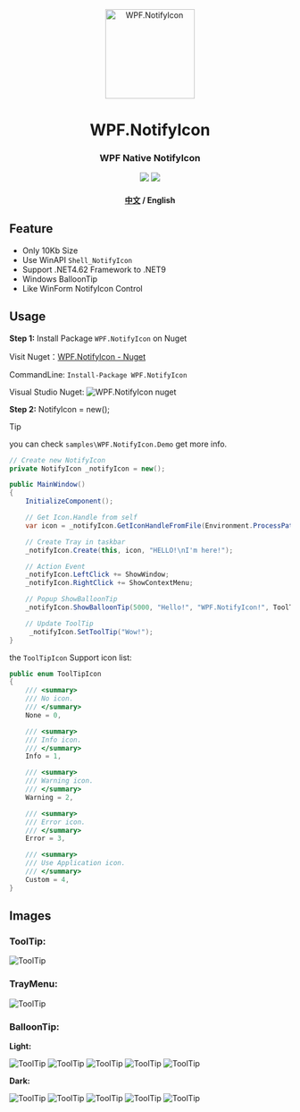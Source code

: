 <div align="center">
  <img src="./images/logo_256x.png" alt="WPF.NotifyIcon" height="160" width="160"/>
  <h1>WPF.NotifyIcon</h1>
  <h3>WPF Native NotifyIcon</h3>
  <img src="https://img.shields.io/github/stars/fastchen/WPF.NotifyIcon?label=Star&logo=github"/>
  <a href="https://github.com/FastChen/WPF.NotifyIcon/issues"><img src="https://img.shields.io/github/issues/fastchen/WPF.NotifyIcon?label=Issues"/></a>
  <h4><a href="./README.md">中文</a> / English</h4>
</div>

## Feature

- Only 10Kb Size
- Use WinAPI `Shell_NotifyIcon`
- Support .NET4.62 Framework to .NET9
- Windows BalloonTip
- Like WinForm NotifyIcon Control

## Usage

**Step 1:** Install Package `WPF.NotifyIcon` on Nuget

Visit Nuget：[WPF.NotifyIcon - Nuget](https://www.nuget.org/packages/WPF.NotifyIcon/)

CommandLine: `Install-Package WPF.NotifyIcon`

Visual Studio Nuget: 
![WPF.NotifyIcon nuget](./images/nuget.png)

**Step 2:** NotifyIcon = new();

> [!TIP]
> you can check `samples\WPF.NotifyIcon.Demo` get more info.


```c#
// Create new NotifyIcon
private NotifyIcon _notifyIcon = new();

public MainWindow()
{
    InitializeComponent();

    // Get Icon.Handle from self
    var icon = _notifyIcon.GetIconHandleFromFile(Environment.ProcessPath);

    // Create Tray in taskbar
    _notifyIcon.Create(this, icon, "HELLO!\nI'm here!");

    // Action Event
    _notifyIcon.LeftClick += ShowWindow;
    _notifyIcon.RightClick += ShowContextMenu;

    // Popup ShowBalloonTip
    _notifyIcon.ShowBalloonTip(5000, "Hello!", "WPF.NotifyIcon!", ToolTipIcon.None);

    // Update ToolTip
     _notifyIcon.SetToolTip("Wow!");
}
```

the `ToolTipIcon` Support icon list:

```c#
public enum ToolTipIcon
{
    /// <summary>
    /// No icon.
    /// </summary>
    None = 0,

    /// <summary>
    /// Info icon.
    /// </summary>
    Info = 1,

    /// <summary>
    /// Warning icon.
    /// </summary>
    Warning = 2,

    /// <summary>
    /// Error icon.
    /// </summary>
    Error = 3,

    /// <summary>
    /// Use Application icon.
    /// </summary>
    Custom = 4,
}
```

## Images

### ToolTip:

![ToolTip](./images/ToolTip.png)

### TrayMenu:

![ToolTip](./images/TrayMenu.png)

### BalloonTip:

**Light:**

![ToolTip](./images/None.png)
![ToolTip](./images/Info.png)
![ToolTip](./images/Warning.png)
![ToolTip](./images/Error.png)
![ToolTip](./images/Custom.png)

**Dark:**

![ToolTip](./images/Dark_None.png)
![ToolTip](./images/Dark_Info.png)
![ToolTip](./images/Dark_Warning.png)
![ToolTip](./images/Dark_Error.png)
![ToolTip](./images/Dark_Custom.png)